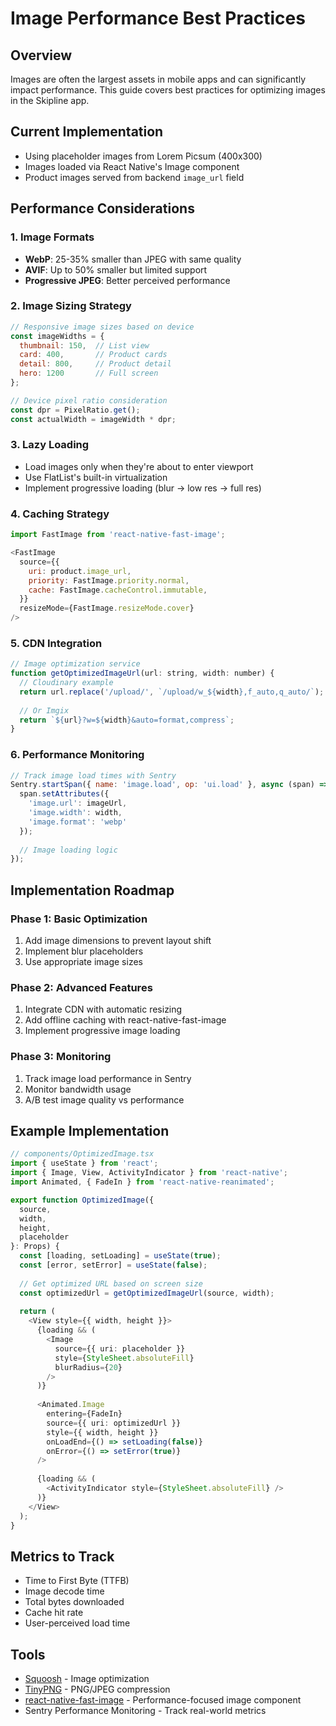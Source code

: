 # Image Performance Best Practices

## Overview
Images are often the largest assets in mobile apps and can significantly impact performance. This guide covers best practices for optimizing images in the Skipline app.

## Current Implementation
- Using placeholder images from Lorem Picsum (400x300)
- Images loaded via React Native's Image component
- Product images served from backend `image_url` field

## Performance Considerations

### 1. Image Formats
- **WebP**: 25-35% smaller than JPEG with same quality
- **AVIF**: Up to 50% smaller but limited support
- **Progressive JPEG**: Better perceived performance

### 2. Image Sizing Strategy
```javascript
// Responsive image sizes based on device
const imageWidths = {
  thumbnail: 150,  // List view
  card: 400,       // Product cards
  detail: 800,     // Product detail
  hero: 1200       // Full screen
};

// Device pixel ratio consideration
const dpr = PixelRatio.get();
const actualWidth = imageWidth * dpr;
```

### 3. Lazy Loading
- Load images only when they're about to enter viewport
- Use FlatList's built-in virtualization
- Implement progressive loading (blur → low res → full res)

### 4. Caching Strategy
```javascript
import FastImage from 'react-native-fast-image';

<FastImage
  source={{
    uri: product.image_url,
    priority: FastImage.priority.normal,
    cache: FastImage.cacheControl.immutable,
  }}
  resizeMode={FastImage.resizeMode.cover}
/>
```

### 5. CDN Integration
```javascript
// Image optimization service
function getOptimizedImageUrl(url: string, width: number) {
  // Cloudinary example
  return url.replace('/upload/', `/upload/w_${width},f_auto,q_auto/`);
  
  // Or Imgix
  return `${url}?w=${width}&auto=format,compress`;
}
```

### 6. Performance Monitoring
```javascript
// Track image load times with Sentry
Sentry.startSpan({ name: 'image.load', op: 'ui.load' }, async (span) => {
  span.setAttributes({
    'image.url': imageUrl,
    'image.width': width,
    'image.format': 'webp'
  });
  
  // Image loading logic
});
```

## Implementation Roadmap

### Phase 1: Basic Optimization
1. Add image dimensions to prevent layout shift
2. Implement blur placeholders
3. Use appropriate image sizes

### Phase 2: Advanced Features
1. Integrate CDN with automatic resizing
2. Add offline caching with react-native-fast-image
3. Implement progressive image loading

### Phase 3: Monitoring
1. Track image load performance in Sentry
2. Monitor bandwidth usage
3. A/B test image quality vs performance

## Example Implementation

```typescript
// components/OptimizedImage.tsx
import { useState } from 'react';
import { Image, View, ActivityIndicator } from 'react-native';
import Animated, { FadeIn } from 'react-native-reanimated';

export function OptimizedImage({ 
  source, 
  width, 
  height,
  placeholder 
}: Props) {
  const [loading, setLoading] = useState(true);
  const [error, setError] = useState(false);
  
  // Get optimized URL based on screen size
  const optimizedUrl = getOptimizedImageUrl(source, width);
  
  return (
    <View style={{ width, height }}>
      {loading && (
        <Image
          source={{ uri: placeholder }}
          style={StyleSheet.absoluteFill}
          blurRadius={20}
        />
      )}
      
      <Animated.Image
        entering={FadeIn}
        source={{ uri: optimizedUrl }}
        style={{ width, height }}
        onLoadEnd={() => setLoading(false)}
        onError={() => setError(true)}
      />
      
      {loading && (
        <ActivityIndicator style={StyleSheet.absoluteFill} />
      )}
    </View>
  );
}
```

## Metrics to Track
- Time to First Byte (TTFB)
- Image decode time
- Total bytes downloaded
- Cache hit rate
- User-perceived load time

## Tools
- [Squoosh](https://squoosh.app/) - Image optimization
- [TinyPNG](https://tinypng.com/) - PNG/JPEG compression
- [react-native-fast-image](https://github.com/DylanVann/react-native-fast-image) - Performance-focused image component
- Sentry Performance Monitoring - Track real-world metrics
